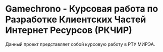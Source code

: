 # Gamechrono - Курсовая работа по Разработке Клиентских Частей Интернет Ресурсов (РКЧИР)
Данный проект представляет собой курсовую работу в РТУ МИРЭА.
